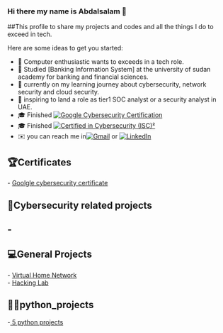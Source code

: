 ### Hi there my name is Abdalsalam 👋

##This profile to share my projects and codes and all the things I do to exceed in tech.

<!--
**Abdelslam1999/Abdelslam1999** is a ✨ _special_ ✨ repository because its `README.md` (this file) appears on your GitHub profile.-->

Here are some ideas to get you started:

- 🔭 Computer enthusiastic wants to exceeds in a tech role.<br>
- 🌱 Studied [Banking Information System] at the university of sudan academy for banking and financial sciences.<br>
- 🤔 currently on my learning journey about cybersecurity, network security and cloud security.
- 💼 inspiring to land a role as tier1 SOC analyst or a security analyst in UAE.
- 🎓 Finished [![Google Cybersecurity Certification](https://img.shields.io/badge/Google%20Cybersecurity%20Certification-4285F4?style=flat&logo=google&logoColor=white)](https://www.credly.com/badges/6107c4f5-edff-451b-96a5-cdfcbf7d6024/linked_in_profile)<br>
- 🎓 Finished [![Certified in Cybersecurity (ISC)²](<https://img.shields.io/badge/Certified%20in%20Cybersecurity-(ISC)%C2%B2-000000?style=flat&logo=isc2&logoColor=white>)](your-certification-url)<br>
- ✉️ you can reach me in[![Gmail](https://img.shields.io/badge/Gmail-D14836?style=flat&logo=gmail&logoColor=white)](mailto:Abdelslammohamed1738@gmail.com)
  or [![LinkedIn](https://img.shields.io/badge/LinkedIn-0A66C2?style=plastic&logo=linkedin&logoColor=white)](https://www.linkedin.com/in/abdelslam-mohamed-094601241)

<h2>🏆Certificates</h2>
- <a href="https://github.com/Abdelslam1999/Google-s-cybersecurity-certificate">Goolgle cybersecurity certificate </a>
<h2>🔐Cybersecurity related projects<h2>
-
<h2>💻General Projects</h2>
- <a href="https://github.com/Abdelslam1999/Home_Network">Virtual Home Network</a><br>
- <a href="https://github.com/Abdelslam1999/Hacking-Lab-Offensive-and-Defensive-Security">Hacking Lab</a>
<h2>👨‍💻python_projects</h2>
-<a href="https://github.com/Abdelslam1999/python/tree/main"> 5 python projects</a>
